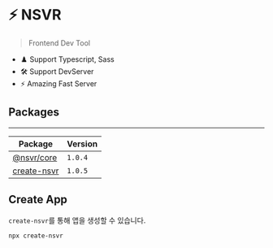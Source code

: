 # ⚡ NSVR

> Frontend Dev Tool

- ♟️ Support Typescript, Sass
- 🛠️ Support DevServer
- ⚡ Amazing Fast Server

## Packages

---

| Package                              | Version |
| ------------------------------------ | ------- |
| [@nsvr/core](#)                      | `1.0.4` |
| [create-nsvr](/packages/create-nsvr) | `1.0.5` |

## Create App

`create-nsvr`를 통해 앱을 생성할 수 있습니다.

```bash
npx create-nsvr
```
